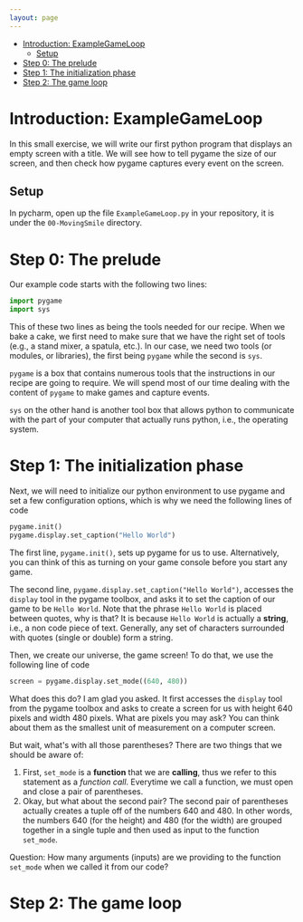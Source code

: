 ```yaml
---
layout: page
---
```



<!-- vim-markdown-toc GFM -->

* [Introduction: ExampleGameLoop](#introduction-examplegameloop)
  * [Setup](#setup)
* [Step 0: The prelude](#step-0-the-prelude)
* [Step 1: The initialization phase](#step-1-the-initialization-phase)
* [Step 2: The game loop](#step-2-the-game-loop)

<!-- vim-markdown-toc -->

# Introduction: ExampleGameLoop

In this small exercise, we will write our first python program that displays an
empty screen with a title. We will see how to tell pygame the size of our
screen, and then check how pygame captures every event on the screen.

## Setup

In pycharm, open up the file `ExampleGameLoop.py` in your repository, it is
under the `00-MovingSmile` directory.


# Step 0: The prelude

Our example code starts with the following two lines:
```python
import pygame
import sys
```
This of these two lines as being the tools needed for our recipe.  When we bake
a cake, we first need to make sure that we have the right set of tools (e.g., a
stand mixer, a spatula, etc.). In our case, we need two tools (or modules, or
libraries), the first being `pygame` while the second is `sys`.

`pygame` is a box that contains numerous tools that the instructions in our
recipe are going to require. We will spend most of our time dealing with the
content of `pygame` to make games and capture events. 

`sys` on the other hand is another tool box that allows python to communicate
with the part of your computer that actually runs python, i.e., the operating
system.

# Step 1: The initialization phase

Next, we will need to initialize our python environment to use pygame and set a
few configuration options, which is why we need the following lines of code
```python
pygame.init()
pygame.display.set_caption("Hello World")
```

The first line, `pygame.init()`, sets up pygame for us to use. Alternatively,
you can think of this as turning on your game console before you start any game.

The second line, `pygame.display.set_caption("Hello World")`, accesses the
`display` tool in the pygame toolbox, and asks it to set the caption of our game
to be `Hello World`. Note that the phrase `Hello World` is placed between
quotes, why is that? It is because `Hello World` is actually a __string__, i.e.,
a non code piece of text. Generally, any set of characters surrounded with
quotes (single or double) form a string.

Then, we create our universe, the game screen! To do that, we use the following
line of code
```python
screen = pygame.display.set_mode((640, 480))
```
What does this do? I am glad you asked. It first accesses the `display` tool
from the pygame toolbox and asks to create a screen for us with height 640
pixels and width 480 pixels. What are pixels you may ask? You can think about
them as the smallest unit of measurement on a computer screen. 

But wait, what's with all those parentheses? There are two things that we should
be aware of:
1. First, `set_mode` is a __function__ that we are __calling__, thus we refer to
   this statement as a _function call_. Everytime we call a function, we must
   open and close a pair of parentheses. 
2. Okay, but what about the second pair? The second pair of parentheses actually
   creates a tuple off of the numbers 640 and 480. In other words, the numbers
   640 (for the height) and 480 (for the width) are grouped together in a single
   tuple and then used as input to the function `set_mode`. 
   
Question: How many arguments (inputs) are we providing to the function
`set_mode` when we called it from our code?

# Step 2: The game loop
